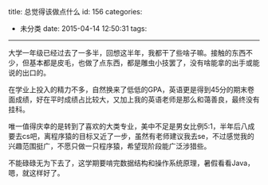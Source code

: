 title: 总觉得该做点什么
id: 156
categories:
  - 未分类
date: 2015-04-14 12:50:31
tags:
---

大学一年级已经过去了一多半，回想这半年，我都干了些啥子嘛。接触的东西不少，但基本都是皮毛，也做了点东西，都是雕虫小技罢了，没有啥能拿的出手或能说的出口的。

在学业上投入的精力不多，自然换来了低低的GPA，英语更是得到45分的期末卷面成绩，好在平时成绩占比较大，又加上我的英语老师是那么和蔼善良，最终没有挂科。

唯一值得庆幸的是转到了喜欢的大类专业，美中不足是男女比例5:1，半年后八成要去cs吧，离程序猿的目标又近了一步，虽然有老师建议我去se，不过感觉我的兴趣范围挺广，不愿只做一只程序猿，希望现阶段能广泛涉猎些。

不能碌碌无为下去了，这学期要啃完数据结构和操作系统原理，暑假看看Java，嗯，就这样好了。

&nbsp;